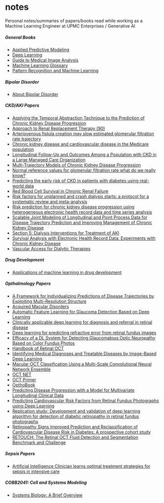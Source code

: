 # notes
Personal notes/summaries of papers/books read while working as a Machine Learning Engineer at UPMC Enterprises / Generative AI

##### General Books
- [Applied Predictive Modeling](
https://github.com/kamarulaw/notes/blob/master/Applied%20Predictive%20Modeling.md) 
- [Deep Learning](
https://github.com/kamarulaw/notes/blob/master/Deep%20Learning.md) 
- [Guide to Medical Image Analysis](
https://github.com/roninlaw/medical-paper-notes/blob/master/Guide%20to%20Medical%20Image%20Analysis.md) 
- [Machine Learning Glossary](
https://github.com/kamarulaw/notes/blob/master/Machine%20Learning%20Gloassary.md) 
- [Pattern Recognition and Machine Learning](
https://github.com/kamarulaw/notes/blob/master/Pattern%20Recognition%20and%20Machine%20Learning.md) 

##### Bipolar Disorder
- [About Bipolar Disorder](https://github.com/roninlaw/medical-paper-notes/blob/master/About%20Bipolar.md)

##### CKD/AKI Papers
- [Applying the Temporal Abstraction Technique to the Prediction of Chronic Kidney Disease Progression](https://github.com/roninlaw/medical-paper-notes/blob/master/Applying%20the%20Temporal%20Abstraction%20Technique%20to%20the%20Prediction%20of%20Chronic%20Kidney%20Disease%20Progression.md)
- [Approach to Renal Replacement Therapy (90)](
https://github.com/roninlaw/medical-paper-notes/blob/master/Approach%20to%20Renal%20Replacement%20Therapy%20(90).md)
- [Arteriovenous fistula creation may slow estimated glomerular filtration rate trajectory](https://github.com/roninlaw/medical-paper-notes/blob/master/Arteriovenous%20fistula%20creation%20may%20slow%20estimated%20glomerular%20filtration%20rate%20trajectory.md)
- [Chronic kidney disease and cardiovascular disease in the Medicare population](
https://github.com/roninlaw/medical-paper-notes/blob/master/Chronic%20kidney%20disease%20and%20cardiovascular%20disease%20in%20the%20Medicare%20population.md)
- [Longitudinal Follow-Up and Outcomes Among a Population with CKD in a Large Managed Care Organization](
https://github.com/roninlaw/medical-paper-notes/blob/master/Longitudinal%20Follow-Up%20and%20Outcomes%20Among%20a%20Population%20with%20CKD%20in%20a%20Large%20Managed%20Care%20Organization.md)
- [Multi-Trajectory Models of Chronic Kidney Disease Progression](
https://github.com/roninlaw/medical-paper-notes/blob/master/Multi-Trajectory%20Models%20of%20Chronic%20Kidney%20Disease%20Progression.md)
- [Normal reference values for glomerular filtration rate what do we really know?](
https://github.com/roninlaw/medical-paper-notes/blob/master/Normal%20reference%20values%20for%20glomerular%20filtration%20rate:%20what%20do%20we%20really%20know.md)
- [Predicting the early risk of CKD in patients with diabetes using real-world data](
https://github.com/roninlaw/medical-paper-notes/blob/master/Predicting%20the%20early%20risk%20of%20CKD%20in%20patients%20with%20diabetes%20using%20real-world%20data.md
)
- [Red Blood Cell Survival in Chronic Renal Failure](
https://github.com/roninlaw/medical-paper-notes/blob/master/Red%20Blood%20Cell%20Survival%20in%20Chronic%20Renal%20Failure.md)
- [Risk factors for unplanned and crash dialysis starts: a protocol for a systematic review and meta-analysis](
https://github.com/roninlaw/medical-paper-notes/blob/master/Risk%20factors%20for%20unplanned%20and%20crash%20dialysis%20starts:%20a%20protocol%20for%20a%20systematic%20review%20and%20meta-analysis.md)
- [Risk prediction for chronic kidney disease progression using heterogeneous electronic health record data and time series analysis](
https://github.com/roninlaw/medical-paper-notes/blob/master/Risk%20prediction%20for%20chronic%20kidney%20disease%20progression%20using%20heterogeneous%20electronic%20health%20record%20data%20and%20time%20series%20analysis.md)
- [Scalable Joint Modeling of Longitudinal and Point Process Data for Disease Trajectory Prediction and Improving Management of Chronic Kidney Disease](
https://github.com/roninlaw/medical-paper-notes/blob/master/Scalable%20Joint%20Modeling%20of%20Longitudinal%20and%20Point%20Process%20Data%20for%20Disease%20Trajectory%20Prediction%20and%20Improving%20Management%20of%20Chronic%20Kidney%20Disease.md)
- [Section 5: Dialysis Interventions for Treatment of AKI](
https://github.com/roninlaw/medical-paper-notes/blob/master/Section%205:%20Dialysis%20Interventions%20for%20Treatment%20of%20AKI.md)
- [Survival Analysis with Electronic Health Record Data: Experiments with Chronic Kidney Disease](
https://github.com/roninlaw/medical-paper-notes/blob/master/Survival%20Analysis%20with%20Electronic%20Health%20Record%20Data:%20Experiments%20with%20Chronic%20Kidney%20Disease.md)
- [Vascular Access for Dialytic Therapies](
https://github.com/roninlaw/medical-paper-notes/blob/master/Vascular%20Access%20for%20Dialytic%20Therapies%20(91).md)

##### Drug Development
- [Applications of machine learning in drug development](
https://github.com/roninlaw/medical-paper-notes/blob/master/Applications%20of%20machine%20learning%20in%20drug%20discovery%20and%20development.md)

##### Opthalmology Papers
- [A Framework for Individualizing Predictions of Disease Trajectories by Exploiting Multi-Resolution Structure](
https://github.com/roninlaw/medical-paper-notes/blob/master/A%20Framework%20for%20Individualizing%20Predictions%20of%20Disease%20Trajectories%20by%20Exploiting%20Multi-Resolution%20Structure.md) 
- [Acquired Macular Disorders](
https://github.com/roninlaw/medical-paper-notes/blob/master/Acquired%20Macular%20Disorders.md) 
- [Automatic Feature Learning for Glaucoma Detection Based on Deep Learning](
https://github.com/roninlaw/medical-paper-notes/blob/master/Automatic%20Feature%20Learning%20for%20Glaucoma%20Detection%20Based%20on%20Deep%20Learning.md) 
- [Clinically applicable deep learning for diagnosis and referral in retinal disease](
https://github.com/roninlaw/medical-paper-notes/blob/master/Clinically%20applicable%20deep%20learning%20for%20diagnosis%20and%20referral%20in%20retinal%20disease.md) 
- [Deep learning for predicting refractive error from retinal fundus images](
https://github.com/roninlaw/medical-paper-notes/blob/master/Deep%20learning%20for%20predicting%20refractive%20error%20from%20retinal%20funds%20images.md) 
- [Efficacy of a DL System for Detecting Glaucomatous Optic Neuropathy Based on Color Fundus Photos](
https://github.com/roninlaw/medical-paper-notes/blob/master/Efficacy%20of%20a%20Deep%20Learning%20System%20for%20Detecting%20Glaucomatous%20Optic%20Neuropathy%20Based%20on%20Color%20Fundus%20Photographs.md) 
- [Handbook of Retinal OCT](
https://github.com/roninlaw/medical-paper-notes/blob/master/Handbook%20of%20Retinal%20OCT.md) 
- [Identifying Medical Diagnoses and Treatable Diseases by Image-Based Deep Learning](
https://github.com/roninlaw/medical-paper-notes/blob/master/Identifying%20Medical%20Diagnoses%20and%20Treatable%20Diseases%20by%20Image-Based%20Deep%20Learning.md) 
- [Macular OCT Classification Using a Multi-Scale Convolutional Neural Network Ensemble](
https://github.com/roninlaw/medical-paper-notes/blob/master/Macular%20OCT%20Classification%20Using%20a%20Multi-Scale%20Convolutional%20Neural%20Network%20Ensemble.md) 
- [OCT NET](
https://github.com/roninlaw/medical-paper-notes/blob/master/OCT-NET.md)
- [OCT Primer](
https://github.com/roninlaw/medical-paper-notes/blob/master/OCT%20Primer.md)
- [OpthoBook](
https://github.com/roninlaw/medical-paper-notes/blob/master/OpthoBook.md)
- [Predicting Disease Progression with a Model for Multivariate Longitudinal Clinical Data](
https://github.com/roninlaw/medical-paper-notes/blob/master/Predicting%20Disease%20Progression%20with%20a%20Model%20for%20Multivariate%20Longitudinal%20Clinical%20Data.md) 
- [Predicting Cardiovascular Risk Factors from Retinal Fundus Photographs using Deep Learning](
https://github.com/roninlaw/medical-paper-notes/blob/master/Predicting%20Cardiovascular%20Risk%20Factors%20from%20Retinal%20Fundus%20Photographs%20using%20Deep%20Learning.md) 
- [Replication study: Development and validation of deep learning algorithm for detection of diabetic retinopathy in retinal fundus photographs](
https://github.com/roninlaw/medical-paper-notes/blob/master/Replication%20study:%20Development%20and%20validation%20of%20deep%20learning%20algorithm%20for%20detection%20of%20diabetic%20retinopathy%20in%20retinal%20fundus%20photographs.md) 
- [Retinopathy Signs Improved Prediction and Reclassification of Cardiovascular Disease Risk in Diabetes: A prospective cohort study](
https://github.com/roninlaw/medical-paper-notes/blob/master/Retinopathy%20Signs%20Improved%20Prediction%20and%20Reclassification%20of%20Cardiovascular%20Disease%20Risk%20in%20Diabetes:%20A%20prospective%20cohort%20study.md) 
- [RETOUCH: The Retinal OCT Fluid Detection and Segmentation Benchmark and Challenge](
https://github.com/roninlaw/medical-paper-notes/blob/master/RETOUCH:%20The%20Retinal%20OCT%20Fluid%20Detection%20and%20Segmentation%20Benchmark%20and%20Challenge.md) 


##### Sepsis Papers
- [Artificial Intelligence Clinician learns optimal treatment strategies for sepsis in intensive care](
https://github.com/roninlaw/medical-paper-notes/blob/master/The%20Artificial%20Intelligence%20Clinician%20learns%20optimal%20treatment%20strategies%20for%20sepsis%20in%20intensive%20care.md)

##### COBB2041: Cell and Systems Modeling
- [Systems Biology: A Brief Overview](
https://github.com/roninlaw/medical-paper-notes/blob/master/Systems%20Biology:%20A%20Brief%20Overview.md)
